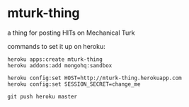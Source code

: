 mturk-thing
===========

a thing for posting HITs on Mechanical Turk

commands to set it up on heroku:

```
heroku apps:create mturk-thing
heroku addons:add mongohq:sandbox

heroku config:set HOST=http://mturk-thing.herokuapp.com
heroku config:set SESSION_SECRET=change_me

git push heroku master
```
